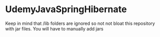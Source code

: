 # UdemyJavaSpringHibernate

Keep in mind that /lib folders are ignored so not not bloat this repository with jar files. You will have to manually add jars